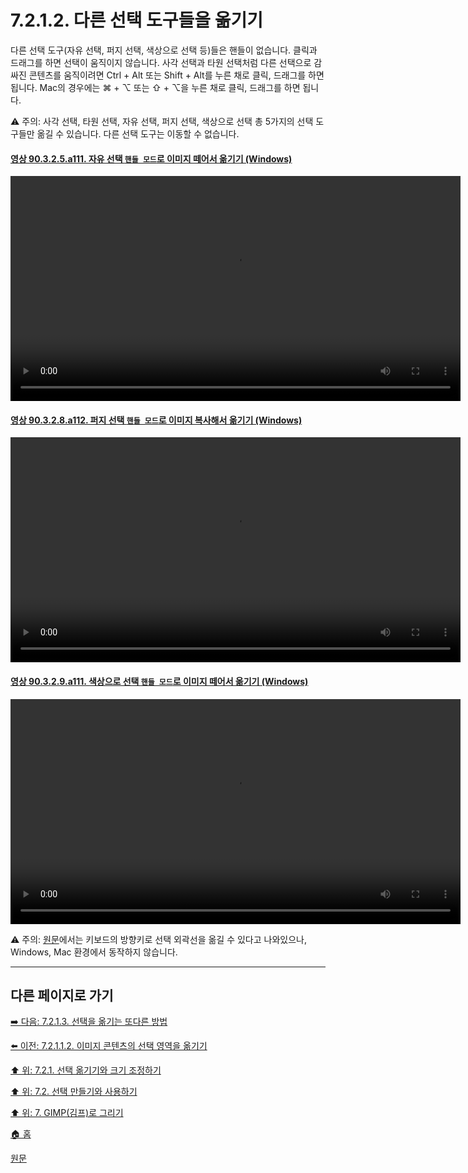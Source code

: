 # 7.2.1.2. 다른 선택 도구들을 옮기기

다른 선택 도구(자유 선택, 퍼지 선택, 색상으로 선택 등)들은 핸들이 없습니다. 클릭과 드래그를 하면 선택이 움직이지 않습니다. 사각 선택과 타원 선택처럼 다른 선택으로 감싸진 콘텐츠를 움직이려면 Ctrl + Alt 또는 Shift + Alt를 누른 채로 클릭, 드래그를 하면 됩니다. Mac의 경우에는 ⌘ + ⌥ 또는 ⇧ + ⌥을 누른 채로 클릭, 드래그를 하면 됩니다.

⚠️ 주의: 사각 선택, 타원 선택, 자유 선택, 퍼지 선택, 색상으로 선택 총 5가지의 선택 도구들만 옮길 수 있습니다. 다른 선택 도구는 이동할 수 없습니다.

<a id="90-03-02-05-a111"></a>

#### [영상 90.3.2.5.a111. 자유 선택 `핸들 모드`로 이미지 떼어서 옮기기 (Windows)](./90-03-02-05-free_select.md#90-03-02-05-a111)
<video controls="controls" width="720" src="https://github.com/wonder13662/gimp/assets/15767104/04966e0f-0d99-45a0-8200-fb9ec5fc6eda"></video>

<a id="90-03-02-08-a112"></a>

#### [영상 90.3.2.8.a112. 퍼지 선택 `핸들 모드`로 이미지 복사해서 옮기기 (Windows)](./90-03-02-08-fuzzy_select.md#90-03-02-08-a112)
<video controls="controls" width="720" src="https://github.com/wonder13662/gimp/assets/15767104/dd0912b8-9201-4a49-9f9e-b641aba4fcf1"></video>

<a id="90-03-02-09-a111"></a>

#### [영상 90.3.2.9.a111. 색상으로 선택 `핸들 모드`로 이미지 떼어서 옮기기 (Windows)](./90-03-02-09-select_by_color.md#90-03-02-09-a111)
<video controls="controls" width="720" src="https://github.com/wonder13662/gimp/assets/15767104/367cdb31-2dc2-4f6f-bb89-ccfc1d7d9501"></video>

⚠️ 주의: [원문](https://docs.gimp.org/2.10/ko/gimp-using-selections.html#idm3974)에서는 키보드의 방향키로 선택 외곽선을 옮길 수 있다고 나와있으나, Windows, Mac 환경에서 동작하지 않습니다.

***

## 다른 페이지로 가기
[➡️ 다음: 7.2.1.3. 선택을 옮기는 또다른 방법](./07-02-01-03-a_different_method_of_moving_a_selection.md)

[⬅️ 이전: 7.2.1.1.2. 이미지 콘텐츠의 선택 영역을 옮기기](./07-02-01-01-02-moving_the_selection_with_the_image_contents.md)

[⬆️ 위: 7.2.1. 선택 옮기기와 크기 조정하기](./07-02-01-00-moving-or-resizing-a-selection.md)

[⬆️ 위: 7.2. 선택 만들기와 사용하기](./07-02-00-creating-and-using-selections.md)

[⬆️ 위: 7. GIMP(김프)로 그리기](./07-00-painting-with-gimp.md)

[🏠 홈](./00-home.md)

[원문](https://docs.gimp.org/2.10/ko/gimp-using-selections.html#idm3974)
